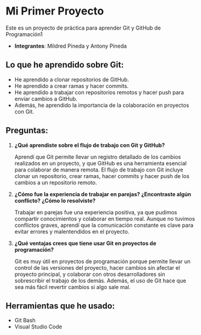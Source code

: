 
# Mi Primer Proyecto

Este es un proyecto de práctica para aprender Git y GitHub de Programación1

- **Integrantes**: Mildred Pineda y Antony Pineda

## Lo que he aprendido sobre Git:

- He aprendido a clonar repositorios de GitHub.
- He aprendido a crear ramas y hacer commits.
- He aprendido a trabajar con repositorios remotos y hacer push para enviar cambios a GitHub.
- Además, he aprendido la importancia de la colaboración en proyectos con Git.

## Preguntas:

1. **¿Qué aprendiste sobre el flujo de trabajo con Git y GitHub?**

   Aprendí que Git permite llevar un registro detallado de los cambios realizados en un proyecto, y que GitHub es una herramienta esencial para colaborar de manera remota. El flujo de trabajo con Git incluye clonar un repositorio, crear ramas, hacer commits y hacer push de los cambios a un repositorio remoto.

2. **¿Cómo fue la experiencia de trabajar en parejas? ¿Encontraste algún conflicto? ¿Cómo lo resolviste?**

   Trabajar en parejas fue una experiencia positiva, ya que pudimos compartir conocimientos y colaborar en tiempo real. Aunque no tuvimos conflictos graves, aprendí que la comunicación constante es clave para evitar errores y malentendidos en el proyecto.

3. **¿Qué ventajas crees que tiene usar Git en proyectos de programación?**

   Git es muy útil en proyectos de programación porque permite llevar un control de las versiones del proyecto, hacer cambios sin afectar el proyecto principal, y colaborar con otros desarrolladores sin sobrescribir el trabajo de los demás. Además, el uso de Git hace que sea más fácil revertir cambios si algo sale mal.

## Herramientas que he usado:

- Git Bash
- Visual Studio Code
